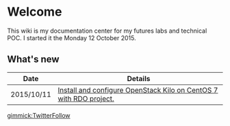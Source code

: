 Welcome 
=======

This wiki is my documentation center for my futures labs and technical POC.
I started it the Monday 12 October 2015.

What's new
----------
| Date          | Details       |
| ------------- |-------------|
| 2015/10/11      |[Install and configure OpenStack Kilo on CentOS 7 with RDO project.](labs/openstack/openstack_rdo_kilo.md)|

[gimmick:TwitterFollow](@fredericalix)

